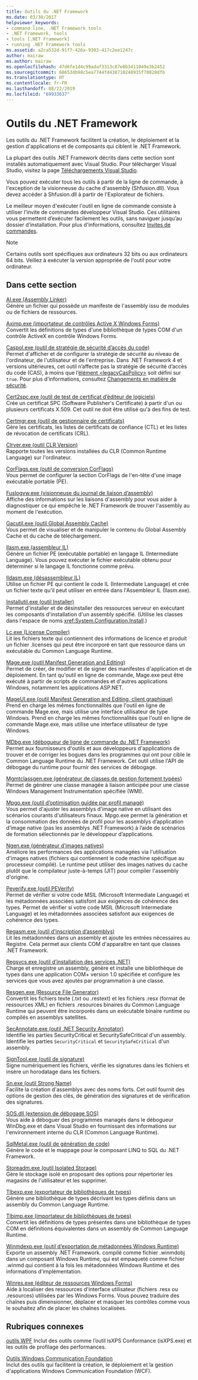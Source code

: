 ```yaml
---
title: Outils du .NET Framework
ms.date: 03/30/2017
helpviewer_keywords:
- command line, .NET Framework tools
- .NET Framework, tools
- tools [.NET Framework]
- running .NET Framework tools
ms.assetid: a2ca532d-91f7-426a-9303-417c2ee1247c
author: mairaw
ms.author: mairaw
ms.openlocfilehash: 47d6fe1d4c99adaf3313c87e0b3411049e3b2452
ms.sourcegitcommit: 68653db98c5ea7744fd438710248935f70020dfb
ms.translationtype: HT
ms.contentlocale: fr-FR
ms.lasthandoff: 08/22/2019
ms.locfileid: "69933637"
---
```

# <a name="net-framework-tools"></a>Outils du .NET Framework
Les outils du .NET Framework facilitent la création, le déploiement et la gestion d'applications et de composants qui ciblent le .NET Framework.  
  
La plupart des outils .NET Framework décrits dans cette section sont installés automatiquement avec Visual Studio. Pour télécharger Visual Studio, visitez la page [Téléchargements Visual Studio](https://visualstudio.microsoft.com/downloads/?utm_medium=microsoft&utm_source=docs.microsoft.com&utm_campaign=inline+link&utm_content=download+vs2019).
  
 Vous pouvez exécuter tous les outils à partir de la ligne de commande, à l'exception de la visionneuse du cache d'assembly (Shfusion.dll). Vous devez accéder à Shfusion.dll à partir de l'Explorateur de fichiers.  
  
 Le meilleur moyen d'exécuter l'outil en ligne de commande consiste à utiliser l'invite de commandes développeur Visual Studio. Ces utilitaires vous permettent d’exécuter facilement les outils, sans naviguer jusqu’au dossier d’installation. Pour plus d'informations, consultez [Invites de commandes](../../../docs/framework/tools/developer-command-prompt-for-vs.md).  
  
> [!NOTE]
> Certains outils sont spécifiques aux ordinateurs 32 bits ou aux ordinateurs 64 bits. Veillez à exécuter la version appropriée de l'outil pour votre ordinateur.  
  
## <a name="in-this-section"></a>Dans cette section  
 [Al.exe (Assembly Linker)](../../../docs/framework/tools/al-exe-assembly-linker.md)  
 Génère un fichier qui possède un manifeste de l'assembly issu de modules ou de fichiers de ressources.  
  
 [Aximp.exe (importateur de contrôles Active X Windows Forms)](../../../docs/framework/tools/aximp-exe-windows-forms-activex-control-importer.md)  
 Convertit les définitions de types d'une bibliothèque de types COM d'un contrôle ActiveX en contrôle Windows Forms.  
  
 [Caspol.exe (outil de stratégie de sécurité d’accès du code)](../../../docs/framework/tools/caspol-exe-code-access-security-policy-tool.md)  
 Permet d'afficher et de configurer la stratégie de sécurité au niveau de l'ordinateur, de l'utilisateur et de l'entreprise. Dans .NET Framework 4 et versions ultérieures, cet outil n’affecte pas la stratégie de sécurité d’accès du code (CAS), à moins que l’[élément \<legacyCasPolicy>](../../../docs/framework/configure-apps/file-schema/runtime/netfx40-legacysecuritypolicy-element.md) soit défini sur `true`. Pour plus d’informations, consultez [Changements en matière de sécurité](../../../docs/framework/security/security-changes.md).  
  
 [Cert2spc.exe (outil de test de certificat d’éditeur de logiciels)](../../../docs/framework/tools/cert2spc-exe-software-publisher-certificate-test-tool.md)  
 Crée un certificat SPC (Software Publisher's Certificate) à partir d'un ou plusieurs certificats X.509. Cet outil ne doit être utilisé qu'à des fins de test.  
  
 [Certmgr.exe (outil de gestionnaire de certificats)](../../../docs/framework/tools/certmgr-exe-certificate-manager-tool.md)  
 Gère les certificats, les listes de certificats de confiance (CTL) et les listes de révocation de certificats (CRL).  
  
 [Clrver.exe (outil CLR Version)](../../../docs/framework/tools/clrver-exe-clr-version-tool.md)  
 Rapporte toutes les versions installées du CLR (Common Runtime Language) sur l'ordinateur.  
  
 [CorFlags.exe (outil de conversion CorFlags)](../../../docs/framework/tools/corflags-exe-corflags-conversion-tool.md)  
 Vous permet de configurer la section CorFlags de l'en-tête d'une image exécutable portable (PE).  
  
 [Fuslogvw.exe (visionneuse du journal de liaison d’assembly)](../../../docs/framework/tools/fuslogvw-exe-assembly-binding-log-viewer.md)  
 Affiche des informations sur les liaisons d'assembly pour vous aider à diagnostiquer ce qui empêche le .NET Framework de trouver l'assembly au moment de l'exécution.  
  
 [Gacutil.exe (outil Global Assembly Cache)](../../../docs/framework/tools/gacutil-exe-gac-tool.md)  
 Vous permet de visualiser et de manipuler le contenu du Global Assembly Cache et du cache de téléchargement.  
  
 [Ilasm.exe (assembleur IL)](../../../docs/framework/tools/ilasm-exe-il-assembler.md)  
 Génère un fichier PE (exécutable portable) en langage IL (Intermediate Language). Vous pouvez exécuter le fichier exécutable obtenu pour déterminer si le langage IL fonctionne comme prévu.  
  
 [Ildasm.exe (désassembleur IL)](../../../docs/framework/tools/ildasm-exe-il-disassembler.md)  
 Utilise un fichier PE qui contient le code IL (Intermediate Language) et crée un fichier texte qu'il peut utiliser en entrée dans l'Assembleur IL (Ilasm.exe).  
  
 [Installutil.exe (outil Installer)](../../../docs/framework/tools/installutil-exe-installer-tool.md)  
 Permet d'installer et de désinstaller des ressources serveur en exécutant les composants d'installation d'un assembly spécifié. (Utilise les classes dans l'espace de noms <xref:System.Configuration.Install>.) 
  
 [Lc.exe (License Compiler)](../../../docs/framework/tools/lc-exe-license-compiler.md)  
 Lit les fichiers texte qui contiennent des informations de licence et produit un fichier .licenses qui peut être incorporé en tant que ressource dans un exécutable du Common Language Runtime. 
  
 [Mage.exe (outil Manifest Generation and Editing)](../../../docs/framework/tools/mage-exe-manifest-generation-and-editing-tool.md)  
 Permet de créer, de modifier et de signer des manifestes d'application et de déploiement. En tant qu'outil en ligne de commande, Mage.exe peut être exécuté à partir de scripts de commandes et d'autres applications Windows, notamment les applications ASP.NET.  
  
 [MageUI.exe (outil Manifest Generation and Editing, client graphique)](../../../docs/framework/tools/mageui-exe-manifest-generation-and-editing-tool-graphical-client.md)  
 Prend en charge les mêmes fonctionnalités que l'outil en ligne de commande Mage.exe, mais utilise une interface utilisateur de type Windows. Prend en charge les mêmes fonctionnalités que l'outil en ligne de commande Mage.exe, mais utilise une interface utilisateur de type Windows.  
  
 [MDbg.exe (débogueur de ligne de commande du .NET Framework)](../../../docs/framework/tools/mdbg-exe.md)  
 Permet aux fournisseurs d'outils et aux développeurs d'applications de trouver et de corriger les bogues dans les programmes qui ont pour cible le Common Language Runtime du .NET Framework. Cet outil utilise l'API de débogage du runtime pour fournir des services de débogage.  
  
 [Mgmtclassgen.exe (générateur de classes de gestion fortement typées)](../../../docs/framework/tools/mgmtclassgen-exe.md)  
 Permet de générer une classe managée à liaison anticipée pour une classe Windows Management Instrumentation spécifiée (WMI).  
  
 [Mpgo.exe (outil d’optimisation guidée par profil managé)](../../../docs/framework/tools/mpgo-exe-managed-profile-guided-optimization-tool.md)  
 Vous permet d'ajuster les assemblys d'image native en utilisant des scénarios courants d'utilisateurs finaux. Mpgo.exe permet la génération et la consommation des données de profil pour les assemblys d’application d’image native (pas les assemblys .NET Framework) à l’aide de scénarios de formation sélectionnés par le développeur d’applications.  
  
 [Ngen.exe (générateur d’images natives)](../../../docs/framework/tools/ngen-exe-native-image-generator.md)  
 Améliore les performances des applications managées via l'utilisation d'images natives (fichiers qui contiennent le code machine spécifique au processeur compilé). Le runtime peut utiliser des images natives du cache plutôt que le compilateur juste-à-temps (JIT) pour compiler l'assembly d'origine.  
  
 [Peverify.exe (outil PEVerify)](../../../docs/framework/tools/peverify-exe-peverify-tool.md)  
 Permet de vérifier si votre code MSIL (Microsoft Intermediate Language) et les métadonnées associées satisfont aux exigences de cohérence des types. Permet de vérifier si votre code MSIL (Microsoft Intermediate Language) et les métadonnées associées satisfont aux exigences de cohérence des types.  
  
 [Regasm.exe (outil d’inscription d’assemblys)](../../../docs/framework/tools/regasm-exe-assembly-registration-tool.md)  
 Lit les métadonnées dans un assembly et ajoute les entrées nécessaires au Registre. Cela permet aux clients COM d'apparaître en tant que classes .NET Framework.  
  
 [Regsvcs.exe (outil d’installation des services .NET)](../../../docs/framework/tools/regsvcs-exe-net-services-installation-tool.md)  
 Charge et enregistre un assembly, génère et installe une bibliothèque de types dans une application COM+ version 1.0 spécifiée et configure les services que vous avez ajoutés par programmation à une classe.  
  
 [Resgen.exe (Resource File Generator)](../../../docs/framework/tools/resgen-exe-resource-file-generator.md)  
 Convertit les fichiers texte (.txt ou .restext) et les fichiers .resx (format de ressources XML) en fichiers .resources binaires du Common Language Runtime qui peuvent être incorporés dans un exécutable binaire runtime ou compilés en assemblys satellites.  
  
 [SecAnnotate.exe (outil .NET Security Annotator)](../../../docs/framework/tools/secannotate-exe-net-security-annotator-tool.md)  
 Identifie les parties SecurityCritical et SecuritySafeCritical d'un assembly. Identifie les parties `SecurityCritical` et `SecuritySafeCritical` d'un assembly.  
  
 [SignTool.exe (outil de signature)](../../../docs/framework/tools/signtool-exe.md)  
 Signe numériquement les fichiers, vérifie les signatures dans les fichiers et insère un horodatage dans les fichiers.  
  
 [Sn.exe (outil Strong Name)](../../../docs/framework/tools/sn-exe-strong-name-tool.md)  
 Facilite la création d'assemblys avec des noms forts. Cet outil fournit des options de gestion des clés, de génération des signatures et de vérification des signatures.  
  
 [SOS.dll (extension de débogage SOS)](../../../docs/framework/tools/sos-dll-sos-debugging-extension.md)  
 Vous aide à déboguer des programmes managés dans le débogueur WinDbg.exe et dans Visual Studio en fournissant des informations sur l'environnement interne du CLR (Common Language Runtime).  
  
 [SqlMetal.exe (outil de génération de code)](../../../docs/framework/tools/sqlmetal-exe-code-generation-tool.md)  
 Génère le code et le mappage pour le composant LINQ to SQL du .NET Framework.  
  
 [Storeadm.exe (outil Isolated Storage)](../../../docs/framework/tools/storeadm-exe-isolated-storage-tool.md)  
 Gère le stockage isolé en proposant des options pour répertorier les magasins de l'utilisateur et les supprimer.  
  
 [Tlbexp.exe (exportateur de bibliothèques de types)](../../../docs/framework/tools/tlbexp-exe-type-library-exporter.md)  
 Génère une bibliothèque de types décrivant les types définis dans un assembly du Common Language Runtime.  
  
 [Tlbimp.exe (importateur de bibliothèques de types)](../../../docs/framework/tools/tlbimp-exe-type-library-importer.md)  
 Convertit les définitions de types présentes dans une bibliothèque de types COM en définitions équivalentes dans un assembly de Common Language Runtime.  
  
 [Winmdexp.exe (outil d’exportation de métadonnées Windows Runtime)](../../../docs/framework/tools/winmdexp-exe-windows-runtime-metadata-export-tool.md)  
 Exporte un assembly .NET Framework. compilé comme fichier .winmdobj dans un composant Windows Runtime, qui est empaqueté comme fichier .winmd qui contient à la fois les métadonnées Windows Runtime et des informations d'implémentation.  
  
 [Winres.exe (éditeur de ressources Windows Forms)](../../../docs/framework/tools/winres-exe-windows-forms-resource-editor.md)  
 Aide à localiser des ressources d'interface utilisateur (fichiers .resx ou .resources) utilisées par les Windows Forms. Vous pouvez traduire des chaînes puis dimensionner, déplacer et masquer les contrôles comme vous le souhaitez afin de placer les chaînes localisées.  
  
## <a name="related-sections"></a>Rubriques connexes  
 [outils WPF](https://docs.microsoft.com/previous-versions/ms742404(v=vs.110))  
 Inclut des outils comme l’outil isXPS Conformance (isXPS.exe) et les outils de profilage des performances.  
  
 [Outils Windows Communication Foundation](../../../docs/framework/wcf/tools.md)  
 Inclut des outils qui facilitent la création, le déploiement et la gestion d'applications Windows Communication Foundation (WCF).
